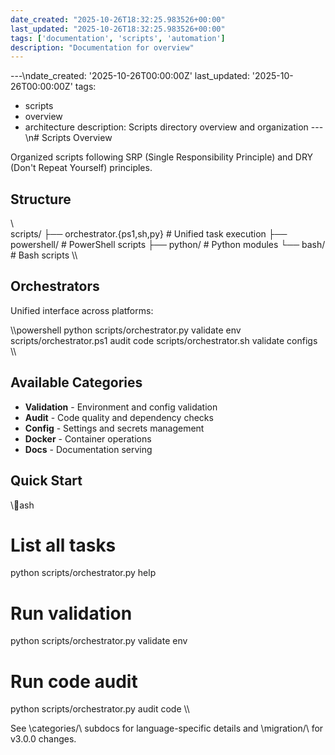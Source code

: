 ```yaml
---
date_created: "2025-10-26T18:32:25.983526+00:00"
last_updated: "2025-10-26T18:32:25.983526+00:00"
tags: ['documentation', 'scripts', 'automation']
description: "Documentation for overview"
---
```


---\ndate_created: '2025-10-26T00:00:00Z'
last_updated: '2025-10-26T00:00:00Z'
tags:
- scripts
- overview
- architecture
description: Scripts directory overview and organization
---\n# Scripts Overview

Organized scripts following SRP (Single Responsibility Principle) and DRY (Don't Repeat Yourself) principles.

## Structure

\\\
scripts/
├── orchestrator.{ps1,sh,py}  # Unified task execution
├── powershell/               # PowerShell scripts
├── python/                   # Python modules
└── bash/                     # Bash scripts
\\\

## Orchestrators

Unified interface across platforms:

\\\powershell
python scripts/orchestrator.py validate env
scripts/orchestrator.ps1 audit code
scripts/orchestrator.sh validate configs
\\\

## Available Categories

- **Validation** - Environment and config validation
- **Audit** - Code quality and dependency checks
- **Config** - Settings and secrets management
- **Docker** - Container operations
- **Docs** - Documentation serving

## Quick Start

\\\ash
# List all tasks
python scripts/orchestrator.py help

# Run validation
python scripts/orchestrator.py validate env

# Run code audit
python scripts/orchestrator.py audit code
\\\

See \categories/\ subdocs for language-specific details and \migration/\ for v3.0.0 changes.
